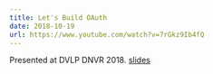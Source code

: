 ```yaml
---
title: Let's Build OAuth
date: 2018-10-19
url: https://www.youtube.com/watch?v=7rGkz9Ib4fQ
---
```


Presented at DVLP DNVR 2018. [slides](https://brianschiller.com/lets-build-oauth/#/1/1)
